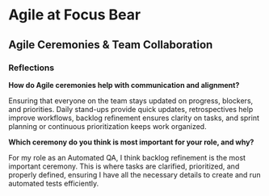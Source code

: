 # Agile at Focus Bear

## Agile Ceremonies & Team Collaboration 

### Reflections
**How do Agile ceremonies help with communication and alignment?**

Ensuring that everyone on the team stays updated on progress, blockers, and priorities. Daily stand-ups provide quick updates, retrospectives help improve workflows, backlog refinement ensures clarity on tasks, and sprint planning or continuous prioritization keeps work organized.

**Which ceremony do you think is most important for your role, and why?**

For my role as an Automated QA, I think backlog refinement is the most important ceremony. This is where tasks are clarified, prioritized, and properly defined, ensuring I have all the necessary details to create and run automated tests efficiently.
